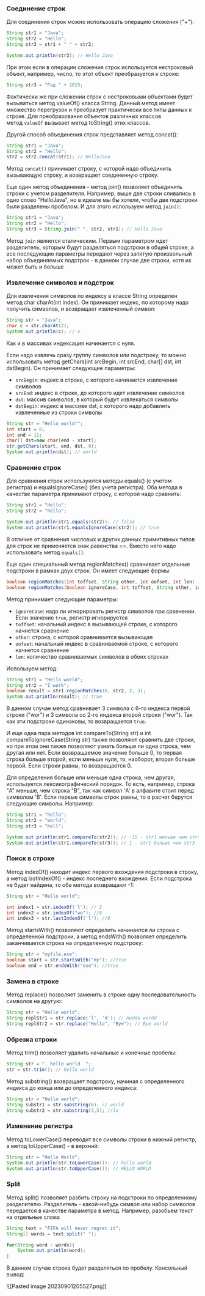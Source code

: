 ### Соединение строк

Для соединения строк можно использовать операцию сложения ("+"):

```Java
String str1 = "Java";
String str2 = "Hello";
String str3 = str1 + " " + str2;

System.out.println(str3); // Hello Java
```

При этом если в операции сложения строк используется нестроковый объект, например, число, то этот объект преобразуется к строке:

```Java
String str3 = "Год " + 2015;
```

Фактически же при сложении строк с нестроковыми объектами будет вызываться метод valueOf() класса String. Данный метод имеет множество перегрузок и преобразует практически все типы данных к строке. Для преобразования объектов различных классов метод `valueOf` вызывает метод toString() этих классов.

Другой способ объединения строк представляет метод concat():

```Java
String str1 = "Java";
String str2 = "Hello";
str2 = str2.concat(str1); // HelloJava
```

Метод `concat()` принимает строку, с которой надо объединить вызывающую строку, и возвращает соединенную строку.

Еще один метод объединения - метод join() позволяет объединить строки с учетом разделителя. Например, выше две строки сливались в одно слово "HelloJava", но в идеале мы бы хотели, чтобы две подстроки были разделены пробелом. И для этого используем метод `join()`:

```Java
String str1 = "Java";
String str2 = "Hello";
String str3 = String.join(" ", str2, str1); // Hello Java
```

Метод `join` является статическим. Первым параметром идет разделитель, которым будут разделяться подстроки в общей строке, а все последующие параметры передают через запятую произвольный набор объединяемых подстрок - в данном случае две строки, хотя их может быть и больше


### Извлечение символов и подстрок

Для извлечения символов по индексу в классе String определен метод char charAt(int index). Он принимает индекс, по которому надо получить символов, и возвращает извлеченный символ:

```Java
String str = "Java";
char c = str.charAt(2);
System.out.println(c); // v
```

Как и в массивах индексация начинается с нуля.

Если надо извлечь сразу группу символов или подстроку, то можно использовать метод getChars(int srcBegin, int srcEnd, char[] dst, int dstBegin). Он принимает следующие параметры:

- `srcBegin`: индекс в строке, с которого начинается извлечение символов
- `srcEnd`: индекс в строке, до которого идет извлечение символов
- `dst`: массив символов, в который будут извлекаться символы
- `dstBegin`: индекс в массиве dst, с которого надо добавлять извлеченные из строки символы

```Java
String str = "Hello world!";
int start = 6;
int end = 11;
char[] dst=new char[end - start];
str.getChars(start, end, dst, 0);
System.out.println(dst); // world
```

### Сравнение строк

Для сравнения строк используются методы equals() (с учетом регистра) и equalsIgnoreCase() (без учета регистра). Оба метода в качестве параметра принимают строку, с которой надо сравнить:

```Java
String str1 = "Hello";
String str2 = "hello";

System.out.println(str1.equals(str2)); // false
System.out.println(str1.equalsIgnoreCase(str2)); // true
```

В отличие от сравнения числовых и других данных примитивных типов для строк не применяется знак равенства \=\=. Вместо него надо использовать метод `equals()`.

Еще один специальный метод regionMatches() сравнивает отдельные подстроки в рамках двух строк. Он имеет следующие формы:

```Java
boolean regionMatches(int toffset, String other, int oofset, int len)
boolean regionMatches(boolean ignoreCase, int toffset, String other, int oofset, int len)
```

Метод принимает следующие параметры:

- `ignoreCase`: надо ли игнорировать регистр символов при сравнении. Если значение `true`, регистр игнорируется
- `toffset`: начальный индекс в вызывающей строке, с которого начнется сравнение
- `other`: строка, с которой сравнивается вызывающая
- `oofset`: начальный индекс в сравниваемой строке, с которого начнется сравнение
- `len`: количество сравниваемых символов в обеих строках

Используем метод:

```Java
String str1 = "Hello world";
String str2 = "I work";
boolean result = str1.regionMatches(6, str2, 2, 3);
System.out.println(result); // true
```

В данном случае метод сравнивает 3 символа с 6-го индекса первой строки ("wor") и 3 символа со 2-го индекса второй строки ("wor"). Так как эти подстроки одинаковы, то возвращается `true`.

И еще одна пара методов int compareTo(String str) и int compareToIgnoreCase(String str) также позволяют сравнить две строки, но при этом они также позволяют узнать больше ли одна строка, чем другая или нет. Если возвращаемое значение больше 0, то первая строка больше второй, если меньше нуля, то, наоборот, вторая больше первой. Если строки равны, то возвращается 0.

Для определения больше или меньше одна строка, чем другая, используется лексикографический порядок. То есть, например, строка "A" меньше, чем строка "B", так как символ 'A' в алфавите стоит перед символом 'B'. Если первые символы строк равны, то в расчет берутся следующие символы. Например:

```Java
String str1 = "hello";
String str2 = "world";
String str3 = "hell";

System.out.println(str1.compareTo(str2)); // -15 - str1 меньше чем strt2
System.out.println(str1.compareTo(str3)); // 1 - str1 больше чем str3
```


### Поиск в строке

Метод indexOf() находит индекс первого вхождения подстроки в строку, а метод lastIndexOf() - индекс последнего вхождения. Если подстрока не будет найдена, то оба метода возвращают -1:

```Java
String str = "Hello world";

int index1 = str.indexOf('l'); // 2
int index2 = str.indexOf("wo"); //6
int index3 = str.lastIndexOf('l'); //9
```

Метод startsWith() позволяют определить начинается ли строка с определенной подстроки, а метод endsWith() позволяет определить заканчивается строка на определенную подстроку:

```Java
String str = "myfile.exe";
boolean start = str.startsWith("my"); //true
boolean end = str.endsWith("exe"); //true
```


### Замена в строке

Метод replace() позволяет заменить в строке одну последовательность символов на другую:

```Java
String str = "Hello world";
String replStr1 = str.replace('l', 'd'); // Heddo wordd
String replStr2 = str.replace("Hello", "Bye"); // Bye world
```

### Обрезка строки

Метод trim() позволяет удалить начальные и конечные пробелы:

```Java
String str = "  hello world  ";
str = str.trim(); // hello world
```

Метод substring() возвращает подстроку, начиная с определенного индекса до конца или до определенного индекса:

```Java
String str = "Hello world";
String substr1 = str.substring(6); // world
String substr2 = str.substring(3,5); //lo
```

### Изменение регистра

Метод toLowerCase() переводит все символы строки в нижний регистр, а метод toUpperCase() - в верхний:

```Java
String str = "Hello World";
System.out.println(str.toLowerCase()); // hello world
System.out.println(str.toUpperCase()); // HELLO WORLD
```

### Split

Метод split() позволяет разбить строку на подстроки по определенному разделителю. Разделитель - какой-нибудь символ или набор символов передается в качестве параметра в метод. Например, разобьем текст на отдельные слова:

```Java
String text = "FIFA will never regret it";
String[] words = text.split(" ");

for(String word : words){
    System.out.println(word);
}
```

В данном случае строка будет разделяться по пробелу. Консольный вывод:

![[Pasted image 20230901205527.png]]